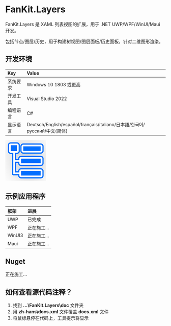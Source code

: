# FanKit.Layers

FanKit.Layers 是 XAML 列表视图的扩展，用于 .NET UWP/WPF/WinUI/Maui 开发。

包括节点/图层/历史，用于构建树视图/图层面板/历史面板，针对二维图形渲染。


## 开发环境

|Key|Value|
|:-|:-|
|系统要求| Windows 10 1803 或更高|
|开发工具|Visual Studio 2022|
|编程语言|C#|
|显示语言|Deutsch/English/español/français/italiano/日本語/한국어/русский/中文(简体)|

![](ScreenShot/logo.png)


## 示例应用程序

|框架|进展|
|:-|:-|
|UWP|已完成|
|WPF|正在施工...|
|WinUI3|正在施工...|
|Maui|正在施工...|


## Nuget

正在施工...


## 如何查看源代码注释？

1. 找到 **...\FanKit.Layers\doc** 文件夹
2. 用 **zh-hans\docs.xml** 文件覆盖 **docs.xml** 文件
3. 将鼠标悬停在代码上，工具提示将显示
